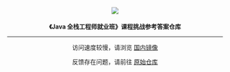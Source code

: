 <div align="center">
  <h1><img src="https://static.shiyanlou.com/lanqiao/frontend/dist/img/lanqiao-logo.5de12f2.svg"></h1>
  <b>《Java 全栈工程师就业班》课程挑战参考答案仓库</b>
</div>

---

<div align="center">
  <p> 访问速度较慢，请浏览 <a href="https://gitee.com/huhuhang/java-employment">国内镜像</a></p>
  <p> 反馈存在问题，请前往 <a href="https://github.com/lanqiao-courses/java-employment">原始仓库</a></p>
</div>
